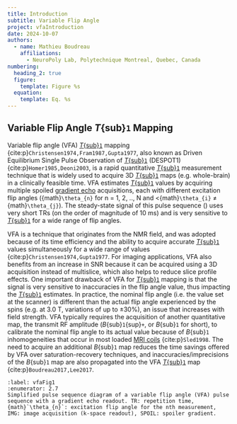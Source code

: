 ```yaml
---
title: Introduction
subtitle: Variable Flip Angle
project: vfaIntroduction
date: 2024-10-07
authors:
  - name: Mathieu Boudreau
    affiliations:
      - NeuroPoly Lab, Polytechnique Montreal, Quebec, Canada
numbering:
  heading_2: true
  figure:
    template: Figure %s
  equation:
    template: Eq. %s
---
```


## Variable Flip Angle _T_{sub}`1` Mapping

Variable flip angle (VFA) [_T_{sub}`1`](wiki:Spin–lattice_relaxation) mapping {cite:p}`Christensen1974,Fram1987,Gupta1977`, also known as Driven Equilibrium Single Pulse Observation of [_T_{sub}`1`](wiki:Spin–lattice_relaxation) (DESPOT1) {cite:p}`Homer1985,Deoni2003`, is a rapid quantitative [_T_{sub}`1`](wiki:Spin–lattice_relaxation) measurement technique that is widely used to acquire 3D [_T_{sub}`1`](wiki:Spin–lattice_relaxation) maps (e.g. whole-brain) in a clinically feasible time. VFA estimates [_T_{sub}`1`](wiki:Spin–lattice_relaxation) values by acquiring multiple spoiled [gradient echo](wiki:Gradient_echo) acquisitions, each with different excitation flip angles ({math}`\theta_{n}` for n = 1, 2, .., N and <{math}`\theta_{i}` ≠ {math}`\theta_{j}`). The steady-state signal of this pulse sequence ([](#vfaFig1)) uses very short TRs (on the order of magnitude of 10 ms) and is very sensitive to [_T_{sub}`1`](wiki:Spin–lattice_relaxation) for a wide range of flip angles.

VFA is a technique that originates from the NMR field, and was adopted because of its time efficiency and the ability to acquire accurate [_T_{sub}`1`](wiki:Spin–lattice_relaxation) values simultaneously for a wide range of values {cite:p}`Christensen1974,Gupta1977`. For imaging applications, VFA also benefits from an increase in SNR because it can be acquired using a 3D acquisition instead of multislice, which also helps to reduce slice profile effects. One important drawback of VFA for [_T_{sub}`1`](wiki:Spin–lattice_relaxation) mapping is that the signal is very sensitive to inaccuracies in the flip angle value, thus impacting the [_T_{sub}`1`](wiki:Spin–lattice_relaxation) estimates.  In practice, the nominal flip angle (i.e. the value set at the scanner) is different than the actual flip angle experienced by the spins (e.g. at 3.0 T, variations of up to ±30%), an issue that increases with field strength. VFA typically requires the acquisition of another quantitative map, the transmit RF amplitude (_B_{sub}`1`{sup}`+`, or _B_{sub}`1` for short), to calibrate the nominal flip angle to its actual value because of _B_{sub}`1` inhomogeneities that occur in most loaded [MRI coils](wiki:Radiofrequency_coil) {cite:p}`Sled1998`. The need to acquire an additional _B_{sub}`1` map reduces the time savings offered by VFA over saturation-recovery techniques, and inaccuracies/imprecisions of the _B_{sub}`1` map are also propagated into the VFA [_T_{sub}`1`](wiki:Spin–lattice_relaxation) map {cite:p}`Boudreau2017,Lee2017`.

```{figure} img/vfa_pulsesequence.png
:label: vfaFig1
:enumerator: 2.7
Simplified pulse sequence diagram of a variable flip angle (VFA) pulse sequence with a gradient echo readout. TR: repetition time, {math}`\theta_{n}`: excitation flip angle for the nth measurement, IMG: image acquisition (k-space readout), SPOIL: spoiler gradient.
```